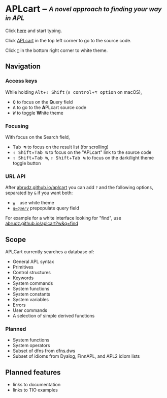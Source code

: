 # APLcart – <sub><sup>*A novel approach to finding your way in APL*</sup></sub>

Click [here](https://abrudz.github.io/aplcart/) and start typing.

Click [APLcart](abrudz/aplcart) in the top left corner to go to the source code.

Click [`🔅︎︎︎`](https://abrudz.github.io/aplcart?w) in the bottom right corner to white theme.

## Navigation

### Access keys

While holding <kbd>Alt</kbd>+<kbd>⇧ Shift</kbd> (<kbd>∧ control</kbd>+<kbd>⌥ option</kbd> on macOS),

- <kbd>Q</kbd> to focus on the **Q**uery field
- <kbd>A</kbd> to go to the **A**PLcart source code
- <kbd>W</kbd> to toggle **W**hite theme

### Focusing

With focus on the Search field,

- <kbd>Tab ↹</kbd> to focus on the result list (for scrolling)
- <kbd>⇧ Shift</kbd>+<kbd>Tab ↹</kbd> to focus on the "APLcart" link to the source code
- <kbd>⇧ Shift</kbd>+<kbd>Tab ↹</kbd>, <kbd>⇧ Shift</kbd>+<kbd>Tab ↹</kbd> to focus on the dark/light theme toggle button

### URL API

After [abrudz.github.io/aplcart](https://abrudz.github.io/aplcart) you can add `?` and the following options, separated by `&` if you want both:

- [`w`](https://abrudz.github.io/aplcart?w) use white theme
- [<code>q=<i>query</i></code>](https://abrudz.github.io/aplcart?q=query) prepopulate query field

For example for a white interface looking for "find", use [abrudz.github.io/aplcart?w&q=find](https://abrudz.github.io/aplcart?w&q=find)

## Scope

APLCart currently searches a database of:

- General APL syntax
- Primitives
- Control structures
- Keywords
- System commands
- System functions
- System constants
- System variables
- Errors
- User commands
- A selection of simple derived functions

### Planned

- System functions
- System operators
- Subset of dfns from dfns.dws
- Subset of idioms from Dyalog, FinnAPL, and APL2 idiom lists

## Planned features
- links to documentation
- links to TIO examples
